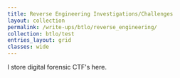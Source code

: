 ```yaml
---
title: Reverse Engineering Investigations/Challenges
layout: collection
permalink: /write-ups/btlo/reverse_engineering/
collection: btlo/test
entries_layout: grid
classes: wide
---
```

I store digital forensic CTF's here.
